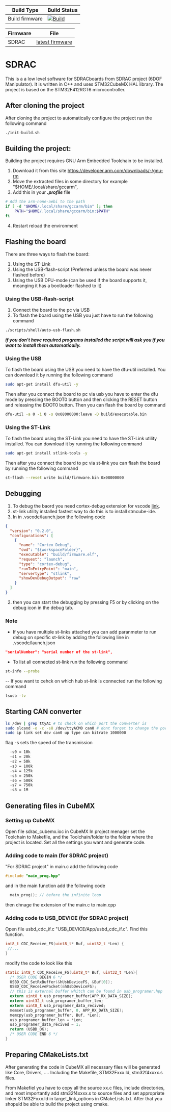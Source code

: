 
<!-- <img align="right" src="https://github.com/X-Lemon-X/sdrac_software_low/actions/workflows/cmake-build.yml/badge.svg" /> -->

| Build Type | Build Status |
|-|-|
| Build firmware | [![Build](https://github.com/X-Lemon-X/sdrac_software_low/actions/workflows/cmake-build.yml/badge.svg)](https://github.com/X-Lemon-X/sdrac_software_low/actions/workflows/cmake-build.yml) |

<!-- <img align="right" src="https://github.com/X-Lemon-X/sdrac_software_low/actions/workflows/cmake-build.yml/badge.svg" /> -->

| Firmware | File |
|-|-|
| SDRAC | [latest firmware](https://github.com/X-Lemon-X/sdrac_software_low/releases/latest) |



# SDRAC
This is a a low level software for SDRACboards from SDRAC project (6DOF Manipulator). It is written in C++ and uses STM32CubeMX HAL library.
The project is based on the STM32F412RGT6 microcontroller.

## After cloning the project
After cloning the project to automatically configure the project run the following command
```bash
./init-build.sh
```

## Building the project:
Building the project requires GNU Arm Embedded Toolchain to be installed.
1. Download it from this site https://developer.arm.com/downloads/-/gnu-rm 
2. Move the extracted files in some directory for example "$HOME/.local/share/gccarm", 
3. Add this in your ___.profile___ file 
```bash
# Add the arm-none-aebi to the path
if [ -d "$HOME/.local/share/gccarm/bin" ]; then
    PATH="$HOME/.local/share/gccarm/bin:$PATH" 
fi
```
4. Restart reload the environment

## Flashing the board
There are three ways to flash the board:
1. Using the ST-Link
2. Using the USB-flash-script (Preferred unless the board was never flashed before)
3. Using the USB DFU-mode (can be used if the board supports it, meanging it has a bootloader flashed to it)
### Using the USB-flash-script 
1. Connect the board to the pc via USB
2. To flash the board using the USB you just have to run the following command
```bash
./scripts/shell/auto-usb-flash.sh
```
***if you don't have required programs installed the script will ask you if you want to install them automatically.***

### Using the USB
To flash the board using the USB you need to have the dfu-util installed.
You can download it by running the following command
```bash
sudo apt-get install dfu-util -y
```
Then after you connect the board to pc via usb you have to enter the dfu mode by pressing the BOOT0 button and then clicking the RESET button and releasing the BOOT0 button.
Then you can flash the board by command
```bash
dfu-util -a 0 -i 0 -s 0x08000000:leave -D build/executable.bin
```

### Using the ST-Link
To flash the board using the ST-Link you need to have the ST-Link utility installed. 
You can download it by running the following command
```bash
sudo apt-get install stlink-tools -y
```
Then after you connect the board to pc via st-link you can flash the board by running the following command
```bash
st-flash --reset write build/firmware.bin 0x08000000
```

## Debugging
1. To debug the baord you need cortex-debug extension for vscode [link](https://marketplace.visualstudio.com/items?itemName=marus25.cortex-debug).
2. st-link utility installed fastest way to do this is to install stmcube-ide.
3. In in .vscode/launch.json the following code
```json
{
  "version": "0.2.0",
  "configurations": [
    {
      "name": "Cortex Debug",
      "cwd": "${workspaceFolder}",
      "executable": "build/firmware.elf",
      "request": "launch",
      "type": "cortex-debug",
      "runToEntryPoint": "main",
      "servertype": "stlink",
      "showDevDebugOutput": "raw"
    }
  ]
}
```
2. then you can start the debugging by pressing F5 or by clicking on the debug icon in the debug tab.
### Note
- If you have multiple st-links attached you can add paranmeter to run debug on specific st-link by adding the following line in .vscode/launch.json
```json
"serialNumber": "serial number of the st-link",
```
- To list all connected st-link run the following command
```bash
st-info --probe
```
-- If you want to cehck on which hub st-link is connected run the following command
```bash
lsusb -tv
```

## Starting CAN converter
```bash
ls /dev | grep ttyAC # to check on which port the converter is
sudo slcand -o -c -s8 /dev/ttyACM0 can0 # dont forget to change the port
sudo ip link set dev can0 up type can bitrate 1000000 
```
flag -s sets the speed of the transmission
```bash
  -s0 = 10k
  -s1 = 20k
  -s2 = 50k
  -s3 = 100k
  -s4 = 125k
  -s5 = 250k
  -s6 = 500k
  -s7 = 750k
  -s8 = 1M
```

## Generating files in CubeMX
### Setting up CubeMX
Open file sdrac_cubemx.ioc in CubeMX
In project menager set the Toolchain to Makefile, and the Toolchain/folder to the folder where the project is located.
Set all the settings you want and generate code.

### Adding code to main (for SDRAC project)
"For SDRAC project"
in main.c add the following code
```c
#include "main_prog.hpp"
```
and in the main function add the following code
```c
  main_prog(); // before the infinite loop
```
then chnage the extension of the main.c to main.cpp


### Adding code to USB_DEVICE (for SDRAC project)
Open file usbd_cdc_if.c "USB_DEVICE/App/usbd_cdc_if.c".
Find this function. 
 ```c
 int8_t CDC_Receive_FS(uint8_t* Buf, uint32_t *Len) {
  //...
 }
 ```
 modify the code to look like this
```c
static int8_t CDC_Receive_FS(uint8_t* Buf, uint32_t *Len){
  /* USER CODE BEGIN 6 */
  USBD_CDC_SetRxBuffer(&hUsbDeviceFS, &Buf[0]);
  USBD_CDC_ReceivePacket(&hUsbDeviceFS);
  // this is external buffer whitch can be found in usb_programer.hpp
  extern uint8_t usb_programer_buffer[APP_RX_DATA_SIZE];
  extern uint32_t usb_programer_buffer_len;
  extern uint8_t usb_programer_data_recived;
  memset(usb_programer_buffer, 0, APP_RX_DATA_SIZE);
  memcpy(usb_programer_buffer, Buf, *Len);
  usb_programer_buffer_len = *Len;
  usb_programer_data_recived = 1;
  return (USBD_OK);
  /* USER CODE END 6 */
}
```

## Preparing CMakeLists.txt
After generating the code in CubeMX all necessary files will be generated like Core, Drivers, ....
Including the Makefile, STM32Fxxx.ld, stm32f4xxxx.s files.

From Makefiel you have to copy all the source xx.c files, include directories, and most importantly add stm32f4xxxx.s to source files and set appropriate linker STM32Fxxx.ld in target_link_options in CMakeLists.txt.
After that you shopuld be able to build the project using cmake.




